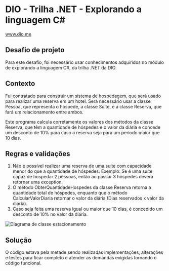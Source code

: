 # DIO - Trilha .NET - Explorando a linguagem C#
www.dio.me

## Desafio de projeto
Para este desafio, foi necessário usar conhecimentos adquiridos no módulo de explorando a linguagem C#, da trilha .NET da DIO.

## Contexto
Fui contratado para construir um sistema de hospedagem, que será usado para realizar uma reserva em um hotel. Será necessário usar a classe Pessoa, que representa o hóspede, a classe Suíte, e a classe Reserva, que fará um relacionamento entre ambos.

Este programa calcula corretamente os valores dos métodos da classe Reserva, que têm a quantidade de hóspedes e o valor da diária e concede um desconto de 10% para caso a reserva seja para um período maior que 10 dias.

## Regras e validações
1. Não é possível realizar uma reserva de uma suíte com capacidade menor do que a quantidade de hóspedes. Exemplo: Se é uma suíte capaz de hospedar 2 pessoas, então ao passar 3 hóspedes deverá retornar uma exception.
2. O método ObterQuantidadeHospedes da classe Reserva retorna a quantidade total de hóspedes, enquanto que o método CalcularValorDiaria retornar o valor da diária (Dias reservados x valor da diária).
3. Caso seja feita uma reserva igual ou maior que 10 dias, é concedido um desconto de 10% no valor da diária.


![Diagrama de classe estacionamento](diagrama_classe_hotel.png)

## Solução
O código estava pela metade sendo realizadas implementações, alterações e testes para ficar completo
e atender as demandas exigidas tornando o código funcional.
